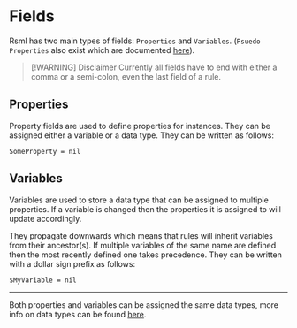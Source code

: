 # Fields
Rsml has two main types of fields: `Properties` and `Variables`. (`Psuedo Properties` also exist which are documented [here](/docs/macros)).


> [!WARNING] Disclaimer
> Currently all fields have to end with either a comma or a semi-colon, even the last field of a rule.

## Properties
Property fields are used to define properties for instances. They can be assigned either a variable or a data type. They can be written as follows:

```rsml
SomeProperty = nil
```


## Variables
Variables are used to store a data type that can be assigned to multiple properties. If a variable is changed then the properties it is assigned to will update accordingly.

They propagate downwards which means that rules will inherit variables from their ancestor(s). If multiple variables of the same name are defined then the most recently defined one takes precedence. They can be written with a dollar sign prefix as follows:

```rsml
$MyVariable = nil
```

- - -

Both properties and variables can be assigned the same data types, more info on data types can be found [here](/docs/data-types).